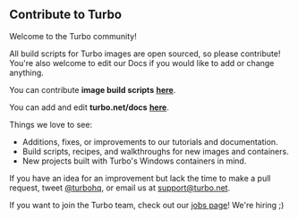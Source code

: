 ## Contribute to Turbo

Welcome to the Turbo community!

All build scripts for Turbo images are open sourced, so please contribute! You're also welcome to edit our Docs if you would like to add or change anything.

You can contribute **image build scripts** [**here**](https://github.com/turboapps/turbome).

You can add and edit **turbo.net/docs** [**here**](https://github.com/turboapps/docs).

Things we love to see:

- Additions, fixes, or improvements to our tutorials and documentation.
- Build scripts, recipes, and walkthroughs for new images and containers.
- New projects built with Turbo's Windows containers in mind.

If you have an idea for an improvement but lack the time to make a pull request, tweet [@turbohq](http://twitter.com/turbohq), or email us at [support@turbo.net](mailto:support@turbo.net).

If you want to join the Turbo team, check out our [jobs page](/jobs)! We're hiring ;)